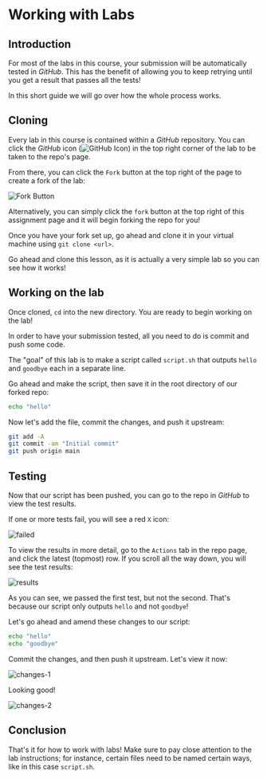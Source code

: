 # Working with Labs

## Introduction

For most of the labs in this course, your submission will be automatically tested in *GitHub*. This has the benefit of allowing you to keep retrying until you get a result that passes all the tests!

In this short guide we will go over how the whole process works.

## Cloning

Every lab in this course is contained within a *GitHub* repository. You can click the *GitHub* icon (![GitHub Icon](https://curriculum-content.s3.amazonaws.com/git-logo-gray.png)) in the top right corner of the lab to be taken to the repo's page.

From there, you can click the `Fork` button at the top right of the page to create a fork of the lab:

![Fork Button](http://readme-pics.s3.amazonaws.com/fork_button.jpg)

Alternatively, you can simply click the `fork` button at the top right of this assignment page and it will begin forking the repo for you!

Once you have your fork set up, go ahead and clone it in your virtual machine using `git clone <url>`.

Go ahead and clone this lesson, as it is actually a very simple lab so you can see how it works!

## Working on the lab

Once cloned, `cd` into the new directory. You are ready to begin working on the lab!

In order to have your submission tested, all you need to do is commit and push some code.

The "goal" of this lab is to make a script called `script.sh` that outputs `hello` and `goodbye` each in a separate line.

Go ahead and make the script, then save it in the root directory of our forked repo:

```bash
echo "hello"
```

Now let's add the file, commit the changes, and push it upstream:

```bash
git add -A
git commit -am "Initial commit"
git push origin main
```

## Testing

Now that our script has been pushed, you can go to the repo in *GitHub* to view the test results.

If one or more tests fail, you will see a red `X` icon:

![failed](https://curriculum-content.s3.amazonaws.com/6685/devops-m0-working-with-labs/failed.png)

To view the results in more detail, go to the `Actions` tab in the repo page, and click the latest (topmost) row. If you scroll all the way down, you will see the test results:

![results](https://curriculum-content.s3.amazonaws.com/6685/devops-m0-working-with-labs/test-summary.png)

As you can see, we passed the first test, but not the second. That's because our script only outputs `hello` and not `goodbye`!

Let's go ahead and amend these changes to our script:

```bash
echo "hello"
echo "goodbye"
```

Commit the changes, and then push it upstream. Let's view it now:

![changes-1](https://curriculum-content.s3.amazonaws.com/6685/devops-m0-working-with-labs/changes-1.png)

Looking good!

![changes-2](https://curriculum-content.s3.amazonaws.com/6685/devops-m0-working-with-labs/changes-2.png)

## Conclusion

That's it for how to work with labs! Make sure to pay close attention to the lab instructions; for instance, certain files need to be named certain ways, like in this case `script.sh`. 
